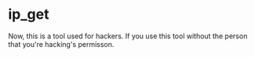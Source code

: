 # ip_get
Now, this is a tool used for hackers. If you use this tool without the person that you're hacking's permisson.
